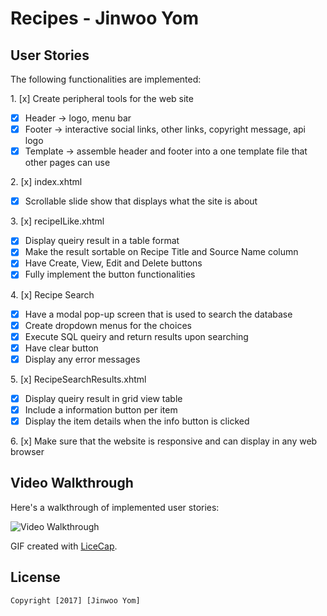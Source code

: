 # Recipes - Jinwoo Yom

## User Stories

The following functionalities are implemented:

1\. [x]  Create peripheral tools for the web site
  * [x]  Header -> logo, menu bar
  * [x]  Footer -> interactive social links, other links, copyright message, api logo
  * [x]  Template -> assemble header and footer into a one template file that other pages can use

2\. [x]  index.xhtml
  * [x]  Scrollable slide show that displays what the site is about

3\. [x]  recipeILike.xhtml
  * [x]  Display queiry result in a table format
  * [x]  Make the result sortable on Recipe Title and Source Name column
  * [x]  Have Create, View, Edit and Delete buttons
  * [x]  Fully implement the button functionalities

4\. [x]  Recipe Search
  * [x]  Have a modal pop-up screen that is used to search the database
  * [x]  Create dropdown menus for the choices
  * [x]  Execute SQL queiry and return results upon searching
  * [x]  Have clear button
  * [x]  Display any error messages

5\. [x]  RecipeSearchResults.xhtml
  * [x]  Display queiry result in grid view table
  * [x]  Include a information button per item
  * [x]  Display the item details when the info button is clicked

6\. [x] Make sure that the website is responsive and can display in any web browser

## Video Walkthrough

Here's a walkthrough of implemented user stories:

<img src='http://i.imgur.com/G0TUDdY.gif' title='Video Walkthrough' width='' alt='Video Walkthrough' />

GIF created with [LiceCap](http://www.cockos.com/licecap/).

## License

    Copyright [2017] [Jinwoo Yom]
